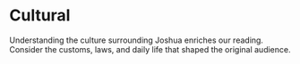 # Cultural

Understanding the culture surrounding Joshua enriches our reading. Consider the customs, laws, and daily life that shaped the original audience.

